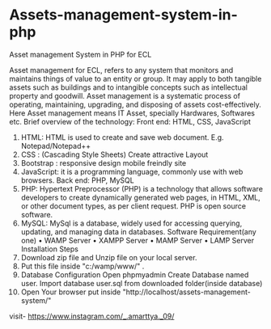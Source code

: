# Assets-management-system-in-php

Asset management System in PHP for ECL

Asset management for ECL, refers to any system that monitors and maintains things of value to an entity or group. It may apply to both tangible assets such as buildings and to intangible concepts such as intellectual property and goodwill.
Asset management is a systematic process of operating, maintaining, upgrading, and disposing of assets cost-effectively. Here Asset management means IT Asset, specially Hardwares, Softwares etc.
Brief overview of the technology:
Front end: HTML, CSS, JavaScript
1.	HTML: HTML is used to create and save web document. E.g. Notepad/Notepad++
2.	CSS : (Cascading Style Sheets) Create attractive Layout
3.	Bootstrap : responsive design mobile freindly site
4.	JavaScript: it is a programming language, commonly use with web browsers.
Back end: PHP, MySQL
1.	PHP: Hypertext Preprocessor (PHP) is a technology that allows software developers to create dynamically generated web pages, in HTML, XML, or other document types, as per client request. PHP is open source software.
2.	MySQL: MySql is a database, widely used for accessing querying, updating, and managing data in databases.
Software Requirement(any one)
•	WAMP Server
•	XAMPP Server
•	MAMP Server
•	LAMP Server
Installation Steps
1. Download zip file and Unzip file on your local server.
2. Put this file inside "c:/wamp/www/" .
3. Database Configuration
Open phpmyadmin
Create Database named user.
Import database user.sql from downloaded folder(inside database)
4. Open Your browser put inside "http://localhost/assets-management-system/"


visit- https://www.instagram.com/_.amarttya._09/